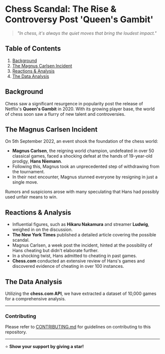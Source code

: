# Chess Scandal: The Rise & Controversy Post 'Queen's Gambit'

> _"In chess, it's always the quiet moves that bring the loudest impact."_

## Table of Contents

1. [Background](#background)
2. [The Magnus Carlsen Incident](#the-magnus-carlsen-incident)
3. [Reactions & Analysis](#reactions--analysis)
4. [The Data Analysis](#the-data-analysis)

## Background

Chess saw a significant resurgence in popularity post the release of Netflix's **Queen's Gambit** in 2020. With its growing player base, the world of chess soon saw a flurry of new talent and controversies.

## The Magnus Carlsen Incident

On 5th September 2022, an event shook the foundation of the chess world:

- **Magnus Carlsen**, the reigning world champion, undefeated in over 50 classical games, faced a shocking defeat at the hands of 19-year-old prodigy, **Hans Niemann**.
- Following this, Magnus took an unprecedented step of withdrawing from the tournament.
- In their next encounter, Magnus stunned everyone by resigning in just a single move.

Rumors and suspicions arose with many speculating that Hans had possibly used unfair means to win.

## Reactions & Analysis

- Influential figures, such as **Hikaru Nakamura** and streamer **Ludwig**, weighed in on the discussion.
- **The New York Times** published a detailed article covering the possible scandal.
- Magnus Carlsen, a week post the incident, hinted at the possibility of Hans cheating but didn't elaborate further.
- In a shocking twist, Hans admitted to cheating in past games.
- **Chess.com** conducted an extensive review of Hans's games and discovered evidence of cheating in over 100 instances.

## The Data Analysis

Utilizing the **chess.com API**, we have extracted a dataset of 10,000 games for a comprehensive analysis.

---

### Contributing

Please refer to [CONTRIBUTING.md](#) for guidelines on contributing to this repository.

---

⭐️ **Show your support by giving a star!**

